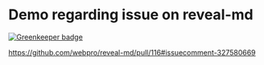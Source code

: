 # Demo regarding issue on reveal-md

[![Greenkeeper badge](https://badges.greenkeeper.io/anoff/revealmd-test.svg)](https://greenkeeper.io/)

https://github.com/webpro/reveal-md/pull/116#issuecomment-327580669